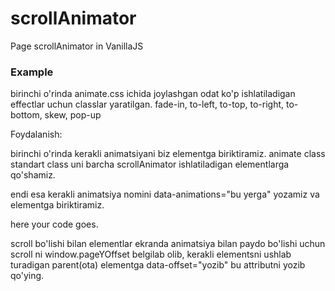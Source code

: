 # scrollAnimator
 Page scrollAnimator in VanillaJS

<h3>Example</h3>

birinchi o'rinda animate.css ichida joylashgan odat ko'p ishlatiladigan effectlar uchun classlar yaratilgan. 
 fade-in, to-left, to-top, to-right, to-bottom, skew, pop-up

Foydalanish:

birinchi o'rinda kerakli animatsiyani biz elementga biriktiramiz.
animate class standart class uni barcha scrollAnimator ishlatiladigan elementlarga qo'shamiz.

endi esa kerakli animatsiya nomini data-animations="bu yerga"  yozamiz va elementga biriktiramiz.
<div class="features__items_i animate" data-animations=" to-right">
  here your code goes.
</div>



scroll bo'lishi bilan elementlar ekranda animatsiya bilan paydo bo'lishi uchun scroll ni window.pageYOffset   belgilab olib, 
kerakli elementsni ushlab turadigan parent(ota) elementga data-offset="yozib"   bu attributni yozib qo'ying.
